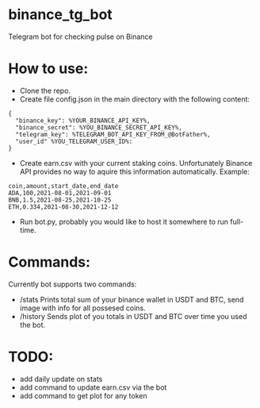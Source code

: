 # binance_tg_bot
Telegram bot for checking pulse on Binance

# How to use:
- Clone the repo.
- Create file config.json in the main directory with the following content:
```
{
  "binance_key": %YOUR_BINANCE_API_KEY%,
  "binance_secret": %YOU_BINANCE_SECRET_API_KEY%,
  "telegram_key": %TELEGRAM_BOT_API_KEY_FROM_@BotFather%,
  "user_id" %YOU_TELEGRAM_USER_ID%: 
}
```
- Create earn.csv with your current staking coins. Unfortunately Binance API provides no way to aquire this information automatically. Example:
```
coin,amount,start_date,end_date
ADA,100,2021-08-01,2021-09-01
BNB,1.5,2021-08-25,2021-10-25
ETH,0.334,2021-08-30,2021-12-12
```
- Run bot.py, probably you would like to host it somewhere to run full-time.

# Commands:
Currently bot supports two commands:
- /stats
Prints total sum of your binance wallet in USDT and BTC, send image with info for all possesed coins.
- /history
Sends plot of you totals in USDT and BTC over time you used the bot.

# TODO:
- add daily update on stats
- add command to update earn.csv via the bot
- add command to get plot for any token
